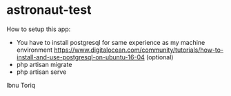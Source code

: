 # astronaut-test

How to setup this app:
- You have to install postgresql for same experience as my machine environment https://www.digitalocean.com/community/tutorials/how-to-install-and-use-postgresql-on-ubuntu-16-04 (optional)
- php artisan migrate
- php artisan serve

Ibnu Toriq

